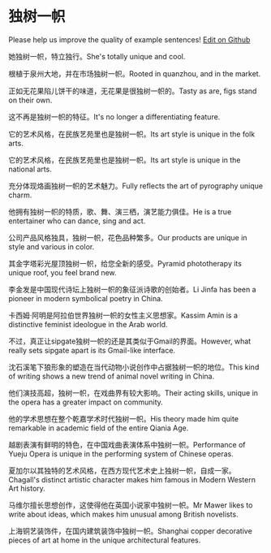 # 独树一帜

Please help us improve the quality of example sentences! [Edit on Github](https://github.com/jiyushe/jiyu-example-sentence-source/blob/main/chinese/dushuyizhi.md)

<p><span class="chinese">她独树一帜，特立独行。</span><span class="english">She's totally unique and cool.</span></p>

<p><span class="chinese">根植于泉州大地，并在市场独树一帜。</span><span class="english">Rooted in quanzhou, and in the market.</span></p>

<p><span class="chinese">正如无花果陷儿饼干的味道，无花果是很独树一帜的。</span><span class="english">Tasty as are, figs stand on their own.</span></p>

<p><span class="chinese">这不再是独树一帜的特征。</span><span class="english">It's no longer a differentiating feature.</span></p>

<p><span class="chinese">它的艺术风格，在民族艺苑里也是独树一帜。</span><span class="english">Its art style is unique in the folk arts.</span></p>

<p><span class="chinese">它的艺术风格，在民族艺苑里也是独树一帜。</span><span class="english">Its art style is unique in the national arts.</span></p>

<p><span class="chinese">充分体现烙画独树一帜的艺术魅力。</span><span class="english">Fully reflects the art of pyrography unique charm.</span></p>

<p><span class="chinese">他拥有独树一帜的特质，歌、舞、演三栖，演艺能力俱佳。</span><span class="english">He is a true entertainer who can dance, sing and act.</span></p>

<p><span class="chinese">公司产品风格独具，独树一帜，花色品种繁多。</span><span class="english">Our products are unique in style and various in color.</span></p>

<p><span class="chinese">其金字塔彩光屋顶独树一帜，给您全新的感受。</span><span class="english">Pyramid phototherapy its unique roof, you feel brand new.</span></p>

<p><span class="chinese">李金发是中国现代诗坛上独树一帜的象征派诗歌的创始者。</span><span class="english">Li Jinfa has been a pioneer in modern symbolical poetry in China.</span></p>

<p><span class="chinese">卡西姆·阿明是阿拉伯世界独树一帜的女性主义思想家。</span><span class="english">Kassim Amin is a distinctive feminist ideologue in the Arab world.</span></p>

<p><span class="chinese">不过，真正让sipgate独树一帜的还是其类似于Gmail的界面。</span><span class="english">However, what really sets sipgate apart is its Gmail-like interface.</span></p>

<p><span class="chinese">沈石溪笔下狼形象的塑造在当代动物小说创作中占据独树一帜的地位。</span><span class="english">This kind of writing shows a new trend of animal novel writing in China.</span></p>

<p><span class="chinese">他们演技高超，独树一帜，在戏曲界有较大影响。</span><span class="english">Their acting skills, unique in the opera has a greater impact on community.</span></p>

<p><span class="chinese">他的学术思想在整个乾嘉学术时代独树一帜。</span><span class="english">His theory made him quite remarkable in academic field of the entire Qiania Age.</span></p>

<p><span class="chinese">越剧表演有鲜明的特色，在中国戏曲表演体系中独树一帜。</span><span class="english">Performance of Yueju Opera is unique in the performing system of Chinese operas.</span></p>

<p><span class="chinese">夏加尔以其独特的艺术风格，在西方现代艺术史上独树一帜，自成一家。</span><span class="english">Chagall's distinct artistic character makes him famous in Modern Western Art history.</span></p>

<p><span class="chinese">马维尔擅长思想创作，这使得他在英国小说家中独树一帜。</span><span class="english">Mr Mawer likes to write about ideas, which makes him unusual among British novelists.</span></p>

<p><span class="chinese">上海铜艺装饰件，在国内建筑装饰中独树一帜。</span><span class="english">Shanghai copper decorative pieces of art at home in the unique architectural features.</span></p>

